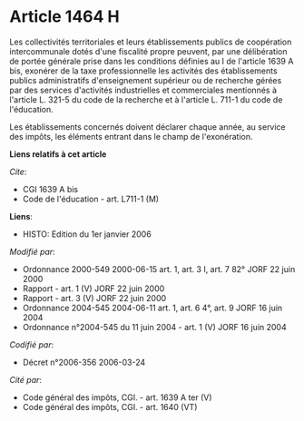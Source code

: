 # Article 1464 H

Les collectivités territoriales et leurs établissements publics de coopération intercommunale dotés d'une fiscalité propre
peuvent, par une délibération de portée générale prise dans les conditions définies au I de l'article 1639 A bis, exonérer de
la taxe professionnelle les activités des établissements publics administratifs d'enseignement supérieur ou de recherche
gérées par des services d'activités industrielles et commerciales mentionnés à l'article L. 321-5 du code de la recherche et
à l'article L. 711-1 du code de l'éducation.

Les établissements concernés doivent déclarer chaque année, au service des impôts, les éléments entrant dans le champ de
l'exonération.

**Liens relatifs à cet article**

_Cite_:

  - CGI 1639 A bis
  - Code de l'éducation - art. L711-1 (M)

**Liens**:

  - HISTO: Edition du 1er janvier 2006

_Modifié par_:

  - Ordonnance 2000-549 2000-06-15 art. 1, art. 3 I, art. 7 82° JORF 22 juin 2000
  - Rapport - art. 1 (V) JORF 22 juin 2000
  - Rapport - art. 3 (V) JORF 22 juin 2000
  - Ordonnance 2004-545 2004-06-11 art. 1, art. 6 4°, art. 9 JORF 16 juin 2004
  - Ordonnance n°2004-545 du 11 juin 2004 - art. 1 (V) JORF 16 juin 2004

_Codifié par_:

  - Décret n°2006-356 2006-03-24

_Cité par_:

  - Code général des impôts, CGI. - art. 1639 A ter (V)
  - Code général des impôts, CGI. - art. 1640 (VT)
